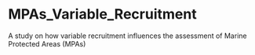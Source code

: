 # MPAs_Variable_Recruitment
A study on how variable recruitment influences the assessment of Marine Protected Areas (MPAs)
